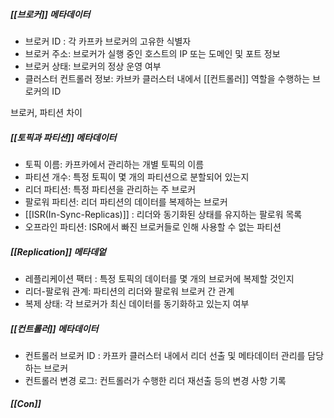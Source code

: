 
##### [[브로커]] 메타데이터

- 브로커 ID : 각 카프카 브로커의 고유한 식별자
- 브로커 주소: 브로커가 실행 중인 호스트의 IP 또는 도메인 및 포트 정보
- 브로커 상태: 브로커의 정상 운영 여부
- 클러스터 컨트롤러 정보: 카브카 클러스터 내에서 [[컨트롤러]] 역할을 수행하는 브로커의 ID


브로커, 파티션 차이

##### [[토픽과 파티션]] 메타데이터
- 토픽 이름: 카프카에서 관리하는 개별 토픽의 이름
- 파티션 개수: 특정 토픽이 몇 개의 파티션으로 분할되어 있는지
- 리더 파티션: 특정 파티션을 관리하는 주 브로커
- 팔로워 파티션: 리더 파티션의 데이터를 복제하는 브로커
- [[ISR(In-Sync-Replicas)]] : 리더와 동기화된 상태를 유지하는 팔로워 목록
- 오프라인 파티션: ISR에서 빠진 브로커들로 인해 사용할 수 없는 파티션


##### [[Replication]] 메타데엍
- 레플리케이션 팩터 : 특정 토픽의 데이터를 몇 개의 브로커에 복제할 것인지
- 리더-팔로워 관계: 파티션의 리더와 팔로워 브로커 간 관계
- 복제 상태: 각 브로커가 최신 데이터를 동기화하고 있는지 여부


##### [[컨트롤러]] 메타데이터

- 컨트롤러 브로커 ID : 카프카 클러스터 내에서 리더 선출 및 메타데이터 관리를 담당하는 브로커
- 컨트롤러 변경 로그: 컨트롤러가 수행한 리더 재선출 등의 변경 사항 기록



##### [[Con]]
